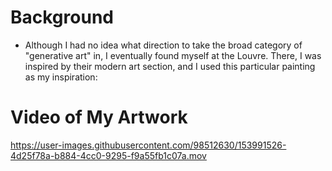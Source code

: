 # Background
- Although I had no idea what direction to take the broad category of "generative art" in, I eventually found myself at the Louvre. There, I was inspired by their modern art section, and I used this particular painting as my inspiration:


# Video of My Artwork
https://user-images.githubusercontent.com/98512630/153991526-4d25f78a-b884-4cc0-9295-f9a55fb1c07a.mov
